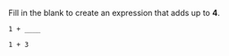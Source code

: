 Fill in the blank to create an expression that adds up to **4**.

```{r blank, exercise = TRUE, exercise.blanks = "___+"}
1 + ____
```

```{r blank-solution}
1 + 3
```

